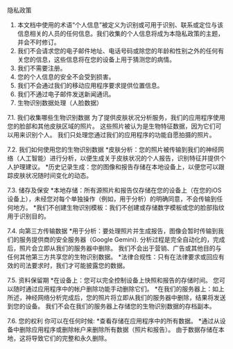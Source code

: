 隐私政策

1. 本文档中使用的术语“个人信息”被定义为识别或可用于识别、联系或定位与该信息相关的人员的任何信息。我们收集的个人信息将成为本隐私政策的主题，并会不时修订。
2. 我们不会请求您的电子邮件地址、电话号码或除您的年龄和性别之外的任何有关您的信息，这些信息将在您的设备上用于猜测您的病情。
3. 我们不需要注册。
4. 您的个人信息的安全不会受到损害。
5. 我们不会通过我们的移动应用程序要求提供位置信息。
6. 我们不通过电子邮件发送新闻通讯。
7. 生物识别数据处理（人脸数据）

7.1. 我们收集哪些生物识别数据
为了提供皮肤状况分析服务，我们的应用程序使用您的脸部和其他皮肤区域的照片。 这些照片被认为是生物特征数据，因为它们可以用来识别个人。 我们只处理您通过我们的应用程序的功能自愿拍摄的照片。

7.2. 我们如何使用您的生物识别数据
*皮肤分析：您的照片被传输到我们的神经网络（人工智能）进行分析，以便生成关于皮肤状况的个人报告，识别特征并提供个人护理建议。
*历史记录生成：您的图像和报告存储在本地设备上，以便您可以跟踪皮肤状况随时间变化的动态。

7.3. 储存及保安
*本地存储：所有源照片和报告仅存储在您的设备上（在您的iOS设备上），未经您对每个单独操作（例如，用于分析）的明确同意，不会传输到任何地方。
*我们不创建生物识别模板：我们不创建或存储数字模板或您的脸部指纹用于识别目的。

7.4. 向第三方传输数据
*用于分析：要处理照片并生成报告，图像会暂时传输到我们的服务提供商的安全服务器（Google Gemini). 分析过程是完全自动化的，完成后，照片会立即从我们的服务器中删除。 我们不会出于营销、广告或其他目的与任何其他第三方共享您的生物识别数据。
*法律合规性：只有在法律要求或回应有效的司法要求时，我们才可能披露您的数据。

7.5. 资料保留期
*在设备上：您可以完全控制设备上快照和报告的存储时间。 您可以随时通过应用程序中的帐户删除功能手动删除它们。
*在我们的服务器上：如上所述，神经网络分析完成后，您的照片将立即从我们的服务器中删除，结果将发送到您的设备。 我们不会在我们的服务器上存储您的生物识别数据的存档副本。

7.6. 您的权利
你可以在任何时候:
*查看存储在应用程序中的所有数据。
*通过从设备中删除应用程序或删除帐户来删除所有数据（照片和报告）。 由于数据存储在本地，这将导致它们的完整和永久删除。
